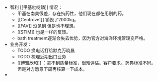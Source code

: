 - 智利 [[甲基吡啶磷]] 情况：
	- 甲基在南美很差，存在抗药性，他们现在都在用别的药。
	- [[Centrovet]] 销毁了2000kg。
	- [[FAV]] 没见到 但是也不理想。
	- [[STIM]] 也是一样的反馈。
	- bath treatment逐渐会失去优势，因为官方对海洋环境管理变严格。
- 业务开发：
	- TODO  换电话打给默克万晓晨
	- TODO 梳理近期出口业务
	- [[博雅欣和]] ：拿不到质量标准，很难评估。客户要求。药典标准不同。但是对方愿意下周再核算一下成本。
-